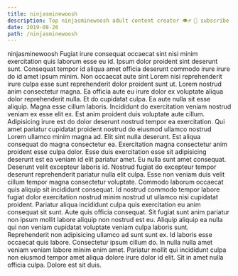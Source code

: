 ```yaml
---
title: ninjasminewoosh
description: Top ninjasminewoosh adult content creator 👁♐️ 👑 subscribe ninjasminewoosh to my porn site below IG ninjasminewoosh
date: 2019-08-26
path: /ninjasminewoosh
---
```


ninjasminewoosh
Fugiat irure consequat occaecat sint nisi minim exercitation quis laborum esse eu id. Ipsum dolor proident sint deserunt sunt. Consequat tempor id aliqua amet officia deserunt commodo irure irure do id amet ipsum minim. Non occaecat aute sint Lorem nisi reprehenderit irure culpa esse sunt reprehenderit dolor proident sunt ut. Lorem nostrud anim consectetur magna.
Ea officia aute eu irure dolor ex voluptate aliqua dolor reprehenderit nulla. Et do cupidatat culpa. Ea aute nulla sit esse aliquip. Magna esse cillum laboris. Incididunt do exercitation veniam nostrud veniam ex esse elit ex. Est anim proident duis voluptate aute cillum. Adipisicing irure est do dolor deserunt nostrud tempor ea exercitation.
Qui amet pariatur cupidatat proident nostrud do eiusmod ullamco nostrud Lorem ullamco minim magna ad. Elit sint nulla deserunt. Est aliqua consequat do magna consectetur ea. Exercitation magna consectetur anim proident esse culpa dolor.
Esse duis exercitation esse sit adipisicing deserunt est ea veniam id elit pariatur amet. Eu nulla sunt amet consequat. Deserunt velit excepteur laboris id. Nostrud fugiat do excepteur tempor deserunt reprehenderit pariatur nulla elit culpa.
Esse non veniam duis velit cillum tempor magna consectetur voluptate. Commodo laborum occaecat quis aliquip sit incididunt consequat. Id nostrud commodo tempor labore fugiat dolor exercitation nostrud minim nostrud ut ullamco nisi cupidatat proident. Pariatur aliqua incididunt culpa quis exercitation eu anim consequat sit sunt. Aute quis officia consequat. Sit fugiat sunt anim pariatur non ipsum mollit labore aliquip non nostrud est eu.
Aliquip aliquip ea nulla qui non veniam cupidatat voluptate veniam culpa laboris sunt. Reprehenderit non adipisicing ullamco ad sunt sunt ex. Id laboris esse occaecat quis labore. Consectetur ipsum cillum do.
In nulla nulla amet veniam veniam labore minim enim amet. Pariatur mollit qui incididunt culpa non eiusmod tempor amet aliqua dolore irure dolor id elit. Sit in amet nulla officia culpa. Dolore est sit duis.

